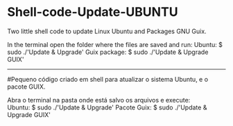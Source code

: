 # Shell-code-Update-UBUNTU
Two little shell code to update Linux Ubuntu and Packages GNU Guix.
 
 In the terminal open the folder where the files are saved and run:
 Ubuntu:
 $ sudo ./'Update & Upgrade' 
 Guix package:
 $ sudo ./'Update & Upgrade  GUIX'
 
 -----------
 
 #Pequeno código criado em shell para atualizar o sistema Ubuntu, e o pacote GUIX.
  
 Abra o terminal na pasta onde está salvo os arquivos e execute:  
 Ubuntu:
  $ sudo ./'Update & Upgrade' 
 Pacote Guix:
  $ sudo ./'Update & Upgrade  GUIX'
 

